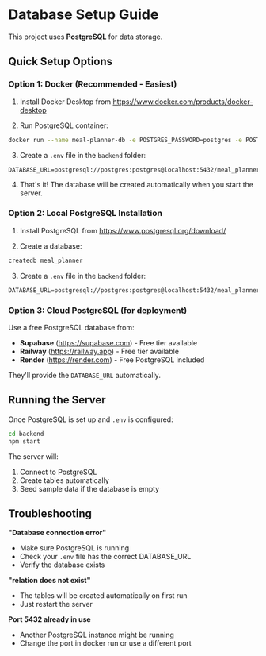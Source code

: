 # Database Setup Guide

This project uses **PostgreSQL** for data storage.

## Quick Setup Options

### Option 1: Docker (Recommended - Easiest)

1. Install Docker Desktop from https://www.docker.com/products/docker-desktop

2. Run PostgreSQL container:
```bash
docker run --name meal-planner-db -e POSTGRES_PASSWORD=postgres -e POSTGRES_DB=meal_planner -p 5432:5432 -d postgres
```

3. Create a `.env` file in the `backend` folder:
```
DATABASE_URL=postgresql://postgres:postgres@localhost:5432/meal_planner
```

4. That's it! The database will be created automatically when you start the server.

### Option 2: Local PostgreSQL Installation

1. Install PostgreSQL from https://www.postgresql.org/download/

2. Create a database:
```bash
createdb meal_planner
```

3. Create a `.env` file in the `backend` folder:
```
DATABASE_URL=postgresql://postgres:postgres@localhost:5432/meal_planner
```

### Option 3: Cloud PostgreSQL (for deployment)

Use a free PostgreSQL database from:
- **Supabase** (https://supabase.com) - Free tier available
- **Railway** (https://railway.app) - Free tier available
- **Render** (https://render.com) - Free PostgreSQL included

They'll provide the `DATABASE_URL` automatically.

## Running the Server

Once PostgreSQL is set up and `.env` is configured:

```bash
cd backend
npm start
```

The server will:
1. Connect to PostgreSQL
2. Create tables automatically
3. Seed sample data if the database is empty

## Troubleshooting

**"Database connection error"**
- Make sure PostgreSQL is running
- Check your `.env` file has the correct DATABASE_URL
- Verify the database exists

**"relation does not exist"**
- The tables will be created automatically on first run
- Just restart the server

**Port 5432 already in use**
- Another PostgreSQL instance might be running
- Change the port in docker run or use a different port


